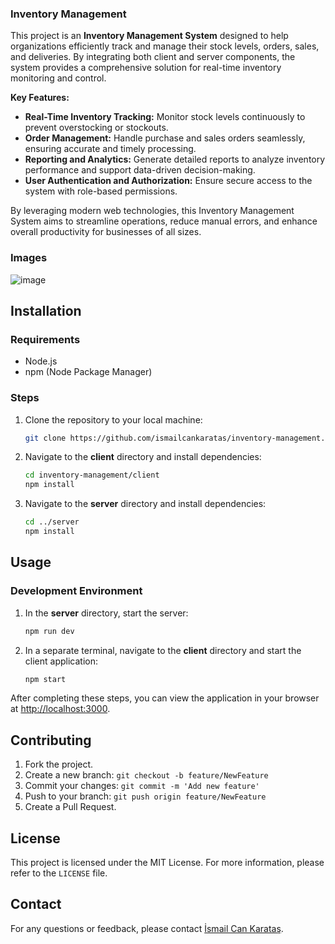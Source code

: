 ### Inventory Management

This project is an **Inventory Management System** designed to help organizations efficiently track and manage their stock levels, orders, sales, and deliveries. By integrating both client and server components, the system provides a comprehensive solution for real-time inventory monitoring and control.

**Key Features:**

- **Real-Time Inventory Tracking:** Monitor stock levels continuously to prevent overstocking or stockouts.
- **Order Management:** Handle purchase and sales orders seamlessly, ensuring accurate and timely processing.
- **Reporting and Analytics:** Generate detailed reports to analyze inventory performance and support data-driven decision-making.
- **User Authentication and Authorization:** Ensure secure access to the system with role-based permissions.

By leveraging modern web technologies, this Inventory Management System aims to streamline operations, reduce manual errors, and enhance overall productivity for businesses of all sizes. 

### Images
![image](https://github.com/user-attachments/assets/05d88ebd-6ab6-4973-90ff-2f4bd6748ebb)

## Installation

### Requirements

- Node.js
- npm (Node Package Manager)

### Steps

1. Clone the repository to your local machine:

   ```bash
   git clone https://github.com/ismailcankaratas/inventory-management.git
   ```

2. Navigate to the **client** directory and install dependencies:

   ```bash
   cd inventory-management/client
   npm install
   ```

3. Navigate to the **server** directory and install dependencies:

   ```bash
   cd ../server
   npm install
   ```

## Usage

### Development Environment

1. In the **server** directory, start the server:

   ```bash
   npm run dev
   ```

2. In a separate terminal, navigate to the **client** directory and start the client application:

   ```bash
   npm start
   ```

After completing these steps, you can view the application in your browser at [http://localhost:3000](http://localhost:3000).

## Contributing

1. Fork the project.
2. Create a new branch: `git checkout -b feature/NewFeature`
3. Commit your changes: `git commit -m 'Add new feature'`
4. Push to your branch: `git push origin feature/NewFeature`
5. Create a Pull Request.

## License

This project is licensed under the MIT License. For more information, please refer to the `LICENSE` file.

## Contact

For any questions or feedback, please contact [İsmail Can Karataş](https://www.linkedin.com/in/ismailcankaratas/). 

